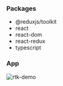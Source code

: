 
### Packages
- @reduxjs/toolkit
- react
- react-dom 
- react-redux  
- typescript

### App
![rtk-demo](https://user-images.githubusercontent.com/7237762/226647913-d4f9d867-6e00-41fb-a171-c80b9b8812b3.png)
